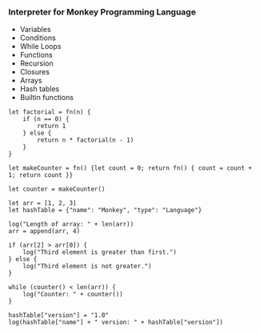 ### Interpreter for Monkey Programming Language

- Variables
- Conditions
- While Loops
- Functions
- Recursion
- Closures
- Arrays
- Hash tables
- Builtin functions

```monkey
let factorial = fn(n) {
    if (n == 0) {
        return 1
    } else {
        return n * factorial(n - 1)
    }
}

let makeCounter = fn() {let count = 0; return fn() { count = count + 1; return count }}

let counter = makeCounter()

let arr = [1, 2, 3]
let hashTable = {"name": "Monkey", "type": "Language"}

log("Length of array: " + len(arr))
arr = append(arr, 4)

if (arr[2] > arr[0]) {
    log("Third element is greater than first.")
} else {
    log("Third element is not greater.")
}

while (counter() < len(arr)) {
    log("Counter: " + counter())
}

hashTable["version"] = "1.0"
log(hashTable["name"] + " version: " + hashTable["version"])
```